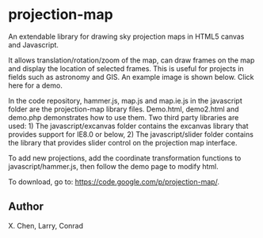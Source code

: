projection-map
==============

An extendable library for drawing sky projection maps in HTML5 canvas and Javascript. 

It allows translation/rotation/zoom of the map, can draw frames on the map and display the location of selected frames. This is useful for projects in fields such as astronomy and GIS. An example image is shown below. Click here for a demo.

In the code repository, hammer.js, map.js and map.ie.js in the javascript folder are the projection-map library files. Demo.html, demo2.html and demo.php demonstrates how to use them. Two third party libraries are used: 1) The javascript/excanvas folder contains the excanvas library that provides support for IE8.0 or below, 2) The javascript/slider folder contains the library that provides slider control on the projection map interface.

To add new projections, add the coordinate transformation functions to javascript/hammer.js, then follow the demo page to modify html. 

To download, go to: https://code.google.com/p/projection-map/.

Author
-----
X. Chen, Larry, Conrad

